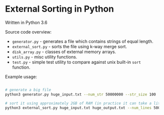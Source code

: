 # External Sorting in Python

Written in Python 3.6

Source code overview:
 * `generator.py` - generates a file which contains strings of equal length.
 * `external_sort.py` - sorts the file using k-way merge sort.
 * `disk_array.py` - classes of external memory arrays.
 * `utils.py` - misc utility functions.
 * `test.py` - simple test utility to compare against unix built-in `sort` function.

Example usage:
```bash

# generate a big file
python3 generator.py huge_input.txt --num_str 50000000 --str_size 100

# sort it using approximately 2GB of RAM (in practice it can take a little more)
python3 external_sort.py huge_input.txt huge_output.txt --num_lines 50000000 --ram 2000000000 -k 3
```

